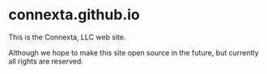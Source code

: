 connexta.github.io
==================

This is the Connexta, LLC web site.

Although we hope to make this site open source in the future, but currently all rights are reserved.
